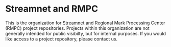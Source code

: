 # Streamnet and RMPC

This is the organization for <a href="https://www.streamnet.org">Streamnet</a> and Regional Mark Processing Center (RMPC) project repositories. Projects within this organization are not generally intended for public visibilty, but for internal purposes. If you would like access to a project repository, please contact us.
